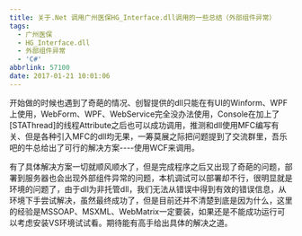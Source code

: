 ```yaml
---
title: 关于.Net 调用广州医保HG_Interface.dll调用的一些总结（外部组件异常）
tags:
  - 广州医保
  - HG_Interface.dll
  - 外部组件异常
  - 'C#'
abbrlink: 57100
date: 2017-01-21 10:01:06
---
```

 开始做的时候也遇到了奇葩的情况、创智提供的dll只能在有UI的Winform、WPF上使用，WebForm、WPF、WebService完全没办法使用，Console在加上了[STAThread]的线程Attribute之后也可以成功调用，推测和dll使用MFC编写有关、但是各种引入MFC的dll均无果，一筹莫展之际把问题提到了交流群里，吾乐吧的牛总给出了可行的解决方案----使用WCF来调用。

有了具体解决方案一切就顺风顺水了，但是完成程序之后又出现了奇葩的问题，部署到服务器也会出现外部组件异常的问题，本机调试可以部署却不行，很明显就是环境的问题了，由于dll为非托管dll，我们无法从错误中得到有效的错误信息，从环境下手尝试解决，虽然最终成功了，但是目前还并不清楚到底是因为什么，这里的经验是MSSOAP、MSXML、WebMatrix一定要装，如果还是不能成功运行可以考虑安装VS环境试试看。期待能有高手给出具体的解决之道。
<!-- more -->
